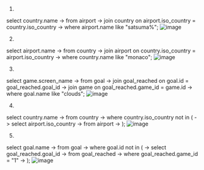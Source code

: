 1.
select country.name
    -> from airport
    -> join country on airport.iso_country = country.iso_country
    -> where airport.name like "satsuma%";
  ![image](https://github.com/user-attachments/assets/6f2801c2-6f8c-47f4-931c-35b4ea95cf19)

2.
select airport.name
    -> from country
    -> join airport on country.iso_country = airport.iso_country
    -> where country.name like "monaco";
  ![image](https://github.com/user-attachments/assets/aa691746-6309-430f-bb13-d1ea29056126)

3.
select game.screen_name
    -> from goal
    -> join goal_reached on goal.id = goal_reached.goal_id
    -> join game on goal_reached.game_id = game.id
    -> where goal.name like "clouds";
![image](https://github.com/user-attachments/assets/df7a904f-d35c-408d-b9b3-63efda3013b0)

4.
select country.name
    -> from country
    -> where country.iso_country not in (
    -> select airport.iso_country
    -> from airport
    -> );
 ![image](https://github.com/user-attachments/assets/2805c404-5fcc-4903-813b-cc8298e4f438)

5.
select goal.name
    -> from goal
    -> where goal.id not in (
    -> select goal_reached.goal_id
    -> from goal_reached
    -> where goal_reached.game_id = "1"
    -> );
![image](https://github.com/user-attachments/assets/1b43515b-dba8-4140-bf22-3e552b378bf3)


